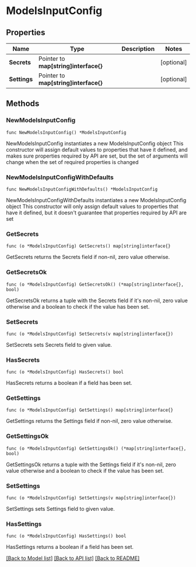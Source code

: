 # ModelsInputConfig

## Properties

Name | Type | Description | Notes
------------ | ------------- | ------------- | -------------
**Secrets** | Pointer to **map[string]interface{}** |  | [optional] 
**Settings** | Pointer to **map[string]interface{}** |  | [optional] 

## Methods

### NewModelsInputConfig

`func NewModelsInputConfig() *ModelsInputConfig`

NewModelsInputConfig instantiates a new ModelsInputConfig object
This constructor will assign default values to properties that have it defined,
and makes sure properties required by API are set, but the set of arguments
will change when the set of required properties is changed

### NewModelsInputConfigWithDefaults

`func NewModelsInputConfigWithDefaults() *ModelsInputConfig`

NewModelsInputConfigWithDefaults instantiates a new ModelsInputConfig object
This constructor will only assign default values to properties that have it defined,
but it doesn't guarantee that properties required by API are set

### GetSecrets

`func (o *ModelsInputConfig) GetSecrets() map[string]interface{}`

GetSecrets returns the Secrets field if non-nil, zero value otherwise.

### GetSecretsOk

`func (o *ModelsInputConfig) GetSecretsOk() (*map[string]interface{}, bool)`

GetSecretsOk returns a tuple with the Secrets field if it's non-nil, zero value otherwise
and a boolean to check if the value has been set.

### SetSecrets

`func (o *ModelsInputConfig) SetSecrets(v map[string]interface{})`

SetSecrets sets Secrets field to given value.

### HasSecrets

`func (o *ModelsInputConfig) HasSecrets() bool`

HasSecrets returns a boolean if a field has been set.

### GetSettings

`func (o *ModelsInputConfig) GetSettings() map[string]interface{}`

GetSettings returns the Settings field if non-nil, zero value otherwise.

### GetSettingsOk

`func (o *ModelsInputConfig) GetSettingsOk() (*map[string]interface{}, bool)`

GetSettingsOk returns a tuple with the Settings field if it's non-nil, zero value otherwise
and a boolean to check if the value has been set.

### SetSettings

`func (o *ModelsInputConfig) SetSettings(v map[string]interface{})`

SetSettings sets Settings field to given value.

### HasSettings

`func (o *ModelsInputConfig) HasSettings() bool`

HasSettings returns a boolean if a field has been set.


[[Back to Model list]](../README.md#documentation-for-models) [[Back to API list]](../README.md#documentation-for-api-endpoints) [[Back to README]](../README.md)


